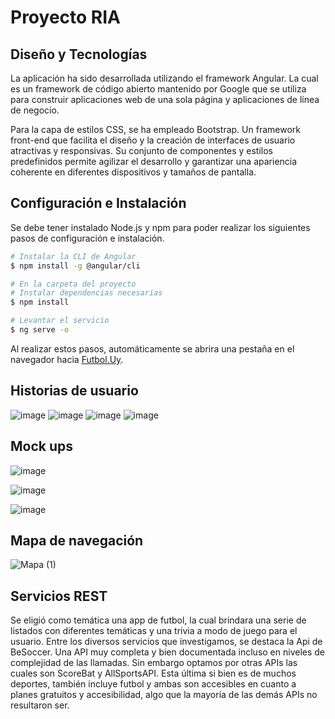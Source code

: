 # Proyecto RIA

## Diseño y Tecnologías
La aplicación ha sido desarrollada utilizando el framework Angular. La cual es un framework de código abierto mantenido por Google que se utiliza para construir aplicaciones web de una sola página y aplicaciones de línea de negocio. 

Para la capa de estilos CSS, se ha empleado Bootstrap. Un framework front-end que facilita el diseño y la creación de interfaces de usuario atractivas y responsivas. Su conjunto de componentes y estilos predefinidos permite agilizar el desarrollo y garantizar una apariencia coherente en diferentes dispositivos y tamaños de pantalla.

## Configuración e Instalación
 Se debe tener instalado Node.js y npm para poder realizar los siguientes pasos de configuración e instalación.

 ```bash
# Instalar la CLI de Angular
$ npm install -g @angular/cli

# En la carpeta del proyecto
# Instalar dependencias necesarias
$ npm install

# Levantar el servicio 
$ ng serve -o

```
Al realizar estos pasos, automáticamente se abrira una pestaña en el navegador hacia [Futbol.Uy](http://localhost:4200/).

## Historias de usuario
![image](https://github.com/BrunoEspalter/ProyectoRIA/assets/81487084/16740eeb-fd46-42c4-ad29-3f64ff4ad258)
![image](https://github.com/BrunoEspalter/ProyectoRIA/assets/81487084/03dc4b68-cb46-4198-8198-421f75a52450)
![image](https://github.com/BrunoEspalter/ProyectoRIA/assets/81487084/0583151c-110d-4cdb-bb8f-9743fdec757b)
![image](https://github.com/BrunoEspalter/ProyectoRIA/assets/81487084/df2a9391-296e-436e-963c-9dc0a5ab7950)

## Mock ups 
![image](https://github.com/BrunoEspalter/ProyectoRIA/assets/81487084/976b07cb-2d8f-4999-bfad-6a54cdc67e23)

![image](https://github.com/BrunoEspalter/ProyectoRIA/assets/81487084/682d986c-c190-4d4b-928a-9fe4ed2e6142)

![image](https://github.com/BrunoEspalter/ProyectoRIA/assets/81487084/948649d1-5697-40c1-9b7e-99398a240fd6)


## Mapa de navegación 
![Mapa (1)](https://github.com/BrunoEspalter/ProyectoRIA/assets/81487084/46528805-86f2-4708-a573-d1746166d47c)

## Servicios REST
Se eligió como temática una app de futbol, la cual brindara una serie de listados con diferentes temáticas y una trivia a modo de juego para el usuario. Entre los diversos servicios que investigamos, se destaca la Api de BeSoccer. Una API muy completa y bien documentada incluso en niveles de complejidad de las llamadas. Sin embargo optamos por otras APIs las cuales son ScoreBat y AllSportsAPI. Esta última si bien es de muchos deportes, también incluye futbol y ambas son accesibles en cuanto a planes gratuitos  y accesibilidad, algo que la mayoría de las demás APIs no resultaron ser.
